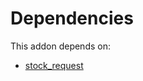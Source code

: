 # Dependencies

This addon depends on:

- [stock_request](https://github.com/bringout/oca-technical)

